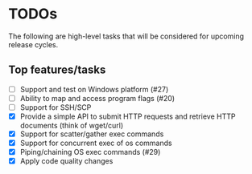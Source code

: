 # TODOs
The following are high-level tasks that will be considered for upcoming release cycles.

## Top features/tasks
* [ ] Support and test on Windows platform (#27)
* [ ] Ability to map and access program flags (#20)
* [ ] Support for SSH/SCP
* [x] Provide a simple API to submit HTTP requests and retrieve HTTP documents (think of wget/curl)
* [x] Support for scatter/gather exec commands
* [x] Support for concurrent exec of os commands
* [x] Piping/chaining OS exec commands (#29)
* [x] Apply code quality changes